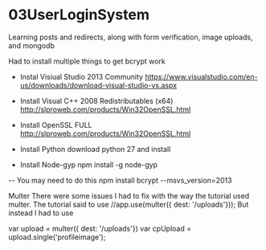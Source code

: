 # 03UserLoginSystem
Learning posts and redirects, along with form verification, image uploads, and mongodb

Had to install multiple things to get bcrypt work


- Instal Visiual Studio 2013 Community
https://www.visualstudio.com/en-us/downloads/download-visual-studio-vs.aspx

- Install Visual C++ 2008 Redistributables (x64)
http://slproweb.com/products/Win32OpenSSL.html

- Install OpenSSL FULL
http://slproweb.com/products/Win32OpenSSL.html

- Install Python
download python 27 and install

- Install Node-gyp
npm install -g node-gyp


-- You may need to do this
npm install bcrypt --msvs_version=2013

Multer
There were some issues I had to fix with the way the tutorial used multer. 
The tutorial said to use
//app.use(multer({ dest: '/uploads'}));
But instead I had to use 

var upload = multer({ dest: '/uploads'})
var cpUpload = upload.single('profileimage');
